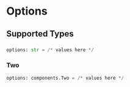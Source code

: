 # Options


## Supported Types

### 

```python
options: str = /* values here */
```

### Two

```python
options: components.Two = /* values here */
```


